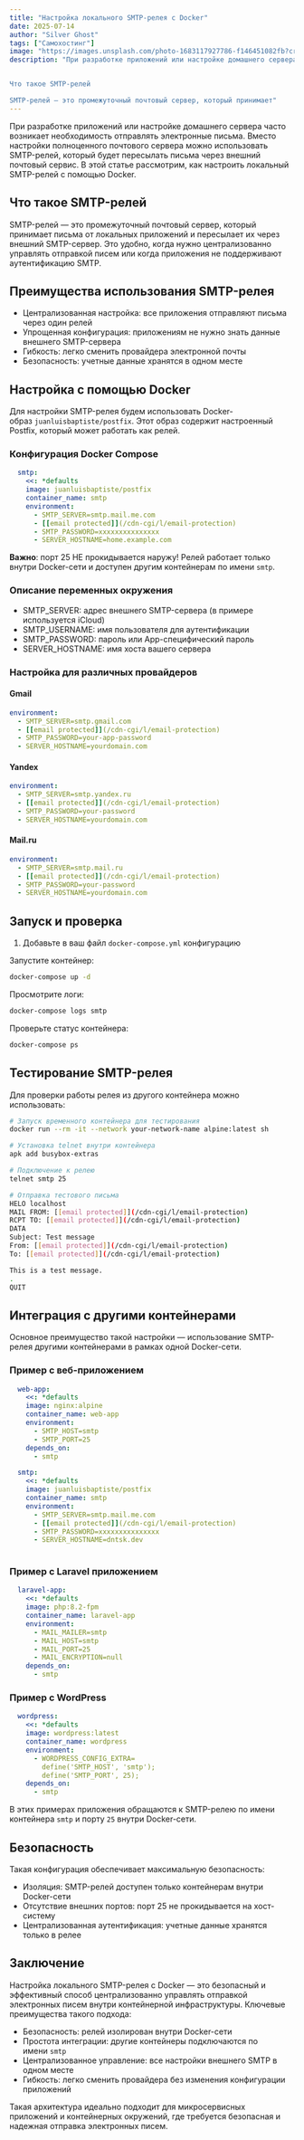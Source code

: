 ```yaml
---
title: "Настройка локального SMTP-релея с Docker"
date: 2025-07-14
author: "Silver Ghost"
tags: ["Самохостинг"]
image: "https://images.unsplash.com/photo-1683117927786-f146451082fb?crop&#x3D;entropy&amp;cs&#x3D;tinysrgb&amp;fit&#x3D;max&amp;fm&#x3D;jpg&amp;ixid&#x3D;M3wxMTc3M3wwfDF8c2VhcmNofDN8fGVtYWlsfGVufDB8fHx8MTc1MjIyMDMyMnww&amp;ixlib&#x3D;rb-4.1.0&amp;q&#x3D;80&amp;w&#x3D;2000"
description: "При разработке приложений или настройке домашнего сервера часто возникает необходимость отправлять электронные письма. Вместо настройки полноценного почтового сервера можно использовать SMTP-релей, который будет пересылать письма через внешний почтовый сервис. В этой статье рассмотрим, как настроить локальный SMTP-релей с помощью Docker.


Что такое SMTP-релей

SMTP-релей — это промежуточный почтовый сервер, который принимает"
---
```


При разработке приложений или настройке домашнего сервера часто возникает необходимость отправлять электронные письма. Вместо настройки полноценного почтового сервера можно использовать SMTP-релей, который будет пересылать письма через внешний почтовый сервис. В этой статье рассмотрим, как настроить локальный SMTP-релей с помощью Docker.

## Что такое SMTP-релей

SMTP-релей — это промежуточный почтовый сервер, который принимает письма от локальных приложений и пересылает их через внешний SMTP-сервер. Это удобно, когда нужно централизованно управлять отправкой писем или когда приложения не поддерживают аутентификацию SMTP.

## Преимущества использования SMTP-релея

- Централизованная настройка: все приложения отправляют письма через один релей
- Упрощенная конфигурация: приложениям не нужно знать данные внешнего SMTP-сервера
- Гибкость: легко сменить провайдера электронной почты
- Безопасность: учетные данные хранятся в одном месте

## Настройка с помощью Docker

Для настройки SMTP-релея будем использовать Docker-образ `juanluisbaptiste/postfix`. Этот образ содержит настроенный Postfix, который может работать как релей.

### Конфигурация Docker Compose

```yaml
  smtp:
    <<: *defaults
    image: juanluisbaptiste/postfix
    container_name: smtp
    environment:
      - SMTP_SERVER=smtp.mail.me.com
      - [[email protected]](/cdn-cgi/l/email-protection)
      - SMTP_PASSWORD=xxxxxxxxxxxxxxx
      - SERVER_HOSTNAME=home.example.com
```

**Важно**: порт 25 НЕ прокидывается наружу! Релей работает только внутри Docker-сети и доступен другим контейнерам по имени `smtp`.

### Описание переменных окружения

- SMTP_SERVER: адрес внешнего SMTP-сервера (в примере используется iCloud)
- SMTP_USERNAME: имя пользователя для аутентификации
- SMTP_PASSWORD: пароль или App-специфический пароль
- SERVER_HOSTNAME: имя хоста вашего сервера

### Настройка для различных провайдеров

#### Gmail

```yaml
environment:
  - SMTP_SERVER=smtp.gmail.com
  - [[email protected]](/cdn-cgi/l/email-protection)
  - SMTP_PASSWORD=your-app-password
  - SERVER_HOSTNAME=yourdomain.com
```

#### Yandex

```yaml
environment:
  - SMTP_SERVER=smtp.yandex.ru
  - [[email protected]](/cdn-cgi/l/email-protection)
  - SMTP_PASSWORD=your-password
  - SERVER_HOSTNAME=yourdomain.com
```

#### Mail.ru

```yaml
environment:
  - SMTP_SERVER=smtp.mail.ru
  - [[email protected]](/cdn-cgi/l/email-protection)
  - SMTP_PASSWORD=your-password
  - SERVER_HOSTNAME=yourdomain.com
```

## Запуск и проверка

1. Добавьте в ваш файл `docker-compose.yml` конфигурацию

Запустите контейнер:

```bash
docker-compose up -d
```

Просмотрите логи:

```bash
docker-compose logs smtp
```

Проверьте статус контейнера:

```bash
docker-compose ps
```

## Тестирование SMTP-релея

Для проверки работы релея из другого контейнера можно использовать:

```bash
# Запуск временного контейнера для тестирования
docker run --rm -it --network your-network-name alpine:latest sh

# Установка telnet внутри контейнера
apk add busybox-extras

# Подключение к релею
telnet smtp 25

# Отправка тестового письма
HELO localhost
MAIL FROM: [[email protected]](/cdn-cgi/l/email-protection)
RCPT TO: [[email protected]](/cdn-cgi/l/email-protection)
DATA
Subject: Test message
From: [[email protected]](/cdn-cgi/l/email-protection)
To: [[email protected]](/cdn-cgi/l/email-protection)

This is a test message.
.
QUIT
```

## Интеграция с другими контейнерами

Основное преимущество такой настройки — использование SMTP-релея другими контейнерами в рамках одной Docker-сети.

### Пример с веб-приложением

```yaml
  web-app:
    <<: *defaults
    image: nginx:alpine
    container_name: web-app
    environment:
      - SMTP_HOST=smtp
      - SMTP_PORT=25
    depends_on:
      - smtp

  smtp:
    <<: *defaults
    image: juanluisbaptiste/postfix
    container_name: smtp
    environment:
      - SMTP_SERVER=smtp.mail.me.com
      - [[email protected]](/cdn-cgi/l/email-protection)
      - SMTP_PASSWORD=xxxxxxxxxxxxxxx
      - SERVER_HOSTNAME=dntsk.dev
    
```

### Пример с Laravel приложением

```yaml
  laravel-app:
    <<: *defaults
    image: php:8.2-fpm
    container_name: laravel-app
    environment:
      - MAIL_MAILER=smtp
      - MAIL_HOST=smtp
      - MAIL_PORT=25
      - MAIL_ENCRYPTION=null
    depends_on:
      - smtp
```

### Пример с WordPress

```yaml
  wordpress:
    <<: *defaults
    image: wordpress:latest
    container_name: wordpress
    environment:
      - WORDPRESS_CONFIG_EXTRA=
        define('SMTP_HOST', 'smtp');
        define('SMTP_PORT', 25);
    depends_on:
      - smtp
```

В этих примерах приложения обращаются к SMTP-релею по имени контейнера `smtp` и порту `25` внутри Docker-сети.

## Безопасность

Такая конфигурация обеспечивает максимальную безопасность:

- Изоляция: SMTP-релей доступен только контейнерам внутри Docker-сети
- Отсутствие внешних портов: порт 25 не прокидывается на хост-систему
- Централизованная аутентификация: учетные данные хранятся только в релее

## Заключение

Настройка локального SMTP-релея с Docker — это безопасный и эффективный способ централизованно управлять отправкой электронных писем внутри контейнерной инфраструктуры. Ключевые преимущества такого подхода:

- Безопасность: релей изолирован внутри Docker-сети
- Простота интеграции: другие контейнеры подключаются по имени `smtp`
- Централизованное управление: все настройки внешнего SMTP в одном месте
- Гибкость: легко сменить провайдера без изменения конфигурации приложений

Такая архитектура идеально подходит для микросервисных приложений и контейнерных окружений, где требуется безопасная и надежная отправка электронных писем.